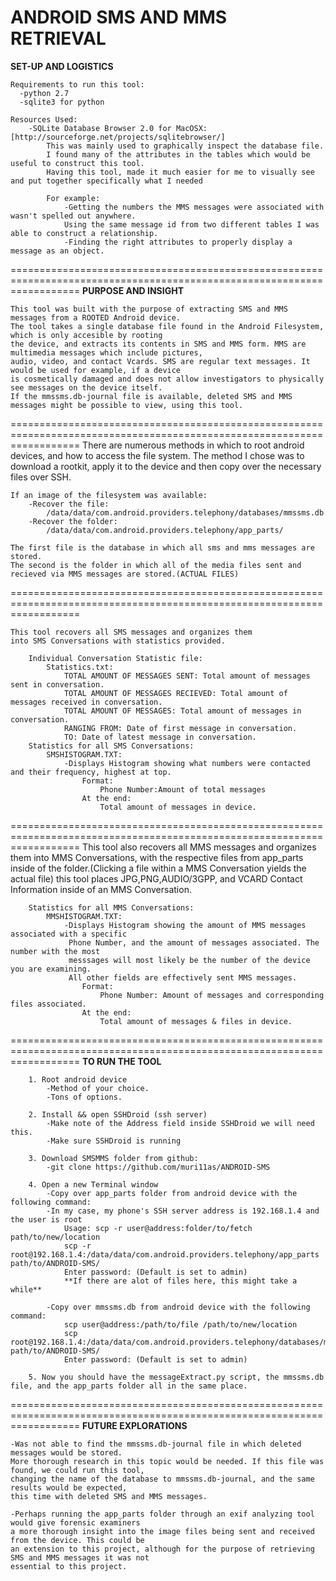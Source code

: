 **ANDROID SMS AND MMS RETRIEVAL**
========================================================================================================================
**SET-UP AND LOGISTICS**


    Requirements to run this tool:
	  -python 2.7
	  -sqlite3 for python
	
    Resources Used:
    	-SQLite Database Browser 2.0 for MacOSX: [http://sourceforge.net/projects/sqlitebrowser/]
    		This was mainly used to graphically inspect the database file.
    		I found many of the attributes in the tables which would be useful to construct this tool.
    		Having this tool, made it much easier for me to visually see and put together specifically what I needed
    		
    		For example: 
    			-Getting the numbers the MMS messages were associated with wasn't spelled out anywhere. 
    			Using the same message id from two different tables I was able to construct a relationship.
    			-Finding the right attributes to properly display a message as an object.

========================================================================================================================
**PURPOSE AND INSIGHT**

	This tool was built with the purpose of extracting SMS and MMS messages from a ROOTED Android device.
	The tool takes a single database file found in the Android Filesystem, which is only accesible by rooting
	the device, and extracts its contents in SMS and MMS form. MMS are multimedia messages which include pictures,
	audio, video, and contact Vcards. SMS are regular text messages. It would be used for example, if a device
	is cosmetically damaged and does not allow investigators to physically see messages on the device itself.
	If the mmssms.db-journal file is available, deleted SMS and MMS messages might be possible to view, using this tool.




========================================================================================================================
    There are numerous methods in which to root android devices, and how to access the file system.
    The method I chose was to download a rootkit, apply it to the device and then copy over the necessary files over SSH.
    
    If an image of the filesystem was available:
    	-Recover the file:
    		/data/data/com.android.providers.telephony/databases/mmssms.db
    	-Recover the folder:
    		/data/data/com.android.providers.telephony/app_parts/
    
    The first file is the database in which all sms and mms messages are stored.
    The second is the folder in which all of the media files sent and recieved via MMS messages are stored.(ACTUAL FILES)

========================================================================================================================

    This tool recovers all SMS messages and organizes them
    into SMS Conversations with statistics provided.
    
    	Individual Conversation Statistic file:
    		Statistics.txt:
    			TOTAL AMOUNT OF MESSAGES SENT: Total amount of messages sent in conversation.
    			TOTAL AMOUNT OF MESSAGES RECIEVED: Total amount of messages received in conversation.
    			TOTAL AMOUNT OF MESSAGES: Total amount of messages in conversation.
    			RANGING FROM: Date of first message in conversation.
    			TO: Date of latest message in conversation.
    	Statistics for all SMS Conversations:
    		SMSHISTOGRAM.TXT:
    			-Displays Histogram showing what numbers were contacted and their frequency, highest at top.	
    				Format:
    					Phone Number:Amount of total messages
    				At the end:
    					Total amount of messages in device.
========================================================================================================================
    This tool also recovers all MMS messages and organizes them into MMS Conversations,
    with the respective files from app_parts inside of the folder.(Clicking a file
    within a MMS Conversation yields the actual file) this tool places JPG,PNG,AUDIO/3GPP,
    and VCARD Contact Information inside of an MMS Conversation.
    	
    	Statistics for all MMS Conversations:
    		MMSHISTOGRAM.TXT:
    			-Displays Histogram showing the amount of MMS messages associated with a specific
    			 Phone Number, and the amount of messages associated. The number with the most
    			 messsages will most likely be the number of the device you are examining.
    			 All other fields are effectively sent MMS messages.
    				Format:
    					Phone Number: Amount of messages and corresponding files associated.
    				At the end:
    					Total amount of messages & files in device.	
    					
========================================================================================================================
**TO RUN THE TOOL**

		1. Root android device
			-Method of your choice.
			-Tons of options.

		2. Install && open SSHDroid (ssh server)
			-Make note of the Address field inside SSHDroid we will need this.
			-Make sure SSHDroid is running

		3. Download SMSMMS folder from github:
			-git clone https://github.com/muri11as/ANDROID-SMS

		4. Open a new Terminal window
			-Copy over app_parts folder from android device with the following command:
			-In my case, my phone's SSH server address is 192.168.1.4 and the user is root
				Usage: scp -r user@address:folder/to/fetch path/to/new/location
				scp -r root@192.168.1.4:/data/data/com.android.providers.telephony/app_parts path/to/ANDROID-SMS/
				Enter password: (Default is set to admin)
				**If there are alot of files here, this might take a while**

			-Copy over mmssms.db from android device with the following command:
				scp user@address:/path/to/file /path/to/new/location
				scp root@192.168.1.4:/data/data/com.android.providers.telephony/databases/mmssms.db path/to/ANDROID-SMS/
				Enter password: (Default is set to admin)
				
		5. Now you should have the messageExtract.py script, the mmssms.db file, and the app_parts folder all in the same place. 

========================================================================================================================
**FUTURE EXPLORATIONS**
	
	-Was not able to find the mmssms.db-journal file in which deleted messages would be stored.
	More thorough research in this topic would be needed. If this file was found, we could run this tool,
	changing the name of the database to mmssms.db-journal, and the same results would be expected,
	this time with deleted SMS and MMS messages.
	
	-Perhaps running the app_parts folder through an exif analyzing tool would give forensic examiners
	a more thorough insight into the image files being sent and received from the device. This could be
	an extension to this project, although for the purpose of retrieving SMS and MMS messages it was not
	essential to this project. 
	
	
